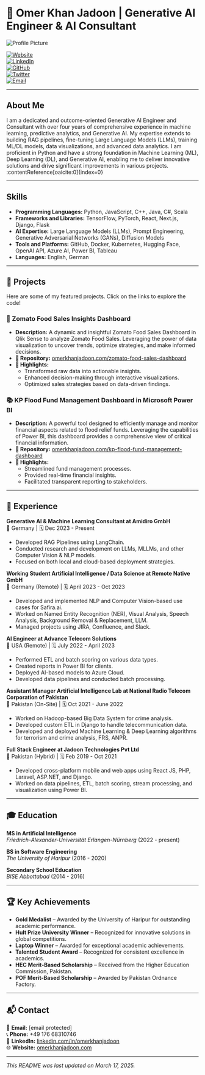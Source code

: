 # 🌟 Omer Khan Jadoon | Generative AI Engineer & AI Consultant  

![Profile Picture](https://omerkhanjadoon.com/your-profile-picture.jpg)  

[![Website](https://img.shields.io/badge/Website-Portfolio-brightgreen)](https://omerkhanjadoon.com/)  
[![LinkedIn](https://img.shields.io/badge/LinkedIn-Profile-blue)](https://de.linkedin.com/in/omerkhanjadoon)  
[![GitHub](https://img.shields.io/badge/GitHub-Profile-black)](https://github.com/your-github-profile)  
[![Twitter](https://img.shields.io/badge/Twitter-@omerjadoo-1DA1F2)](https://twitter.com/omerjadoo)  
[![Email](https://img.shields.io/badge/Email-Contact-orange)](mailto:your.email@example.com)  

---

## About Me

I am a dedicated and outcome-oriented Generative AI Engineer and Consultant with over four years of comprehensive experience in machine learning, predictive analytics, and Generative AI. My expertise extends to building RAG pipelines, fine-tuning Large Language Models (LLMs), training ML/DL models, data visualizations, and advanced data analytics. I am proficient in Python and have a strong foundation in Machine Learning (ML), Deep Learning (DL), and Generative AI, enabling me to deliver innovative solutions and drive significant improvements in various projects. :contentReference[oaicite:0]{index=0}

---

## Skills

- **Programming Languages:** Python, JavaScript, C++, Java, C#, Scala
- **Frameworks and Libraries:** TensorFlow, PyTorch, React, Next.js, Django, Flask
- **AI Expertise:** Large Language Models (LLMs), Prompt Engineering, Generative Adversarial Networks (GANs), Diffusion Models
- **Tools and Platforms:** GitHub, Docker, Kubernetes, Hugging Face, OpenAI API, Azure AI, Power BI, Tableau
- **Languages:** English, German

---

## 🚀 Projects

Here are some of my featured projects. Click on the links to explore the code!

### 🧠 Zomato Food Sales Insights Dashboard

- **Description:** A dynamic and insightful Zomato Food Sales Dashboard in Qlik Sense to analyze Zomato Food Sales. Leveraging the power of data visualization to uncover trends, optimize strategies, and make informed decisions.
- **🔗 Repository:** [omerkhanjadoon.com/zomato-food-sales-dashboard](https://github.com/your-github-profile/zomato-food-sales-dashboard)
- **📌 Highlights:**
  - Transformed raw data into actionable insights.
  - Enhanced decision-making through interactive visualizations.
  - Optimized sales strategies based on data-driven findings.

### 📚 KP Flood Fund Management Dashboard in Microsoft Power BI

- **Description:** A powerful tool designed to efficiently manage and monitor financial aspects related to flood relief funds. Leveraging the capabilities of Power BI, this dashboard provides a comprehensive view of critical financial information.
- **🔗 Repository:** [omerkhanjadoon.com/kp-flood-fund-management-dashboard](https://github.com/your-github-profile/kp-flood-fund-management-dashboard)
- **📌 Highlights:**
  - Streamlined fund management processes.
  - Provided real-time financial insights.
  - Facilitated transparent reporting to stakeholders.

---

## 🏢 Experience

**Generative AI & Machine Learning Consultant at Amidiro GmbH**  
📍 Germany | 🗓 Dec 2023 - Present  
- Developed RAG Pipelines using LangChain.
- Conducted research and development on LLMs, MLLMs, and other Computer Vision & NLP models.
- Focused on both local and cloud-based deployment strategies.

**Working Student Artificial Intelligence / Data Science at Remote Native GmbH**  
📍 Germany (Remote) | 🗓 April 2023 - Oct 2023  
- Developed and implemented NLP and Computer Vision-based use cases for Safira.ai.
- Worked on Named Entity Recognition (NER), Visual Analysis, Speech Analysis, Background Removal & Replacement, LLM.
- Managed projects using JIRA, Confluence, and Slack.

**AI Engineer at Advance Telecom Solutions**  
📍 USA (Remote) | 🗓 July 2022 - April 2023  
- Performed ETL and batch scoring on various data types.
- Created reports in Power BI for clients.
- Deployed AI-based models to Azure Cloud.
- Developed data pipelines and conducted batch processing.

**Assistant Manager Artificial Intelligence Lab at National Radio Telecom Corporation of Pakistan**  
📍 Pakistan (On-Site) | 🗓 Oct 2021 - June 2022  
- Worked on Hadoop-based Big Data System for crime analysis.
- Developed custom ETL in Django to handle telecommunication data.
- Developed and deployed Machine Learning & Deep Learning algorithms for terrorism and crime analysis, FRS, ANPR.

**Full Stack Engineer at Jadoon Technologies Pvt Ltd**  
📍 Pakistan (Hybrid) | 🗓 Feb 2019 - Oct 2021  
- Developed cross-platform mobile and web apps using React JS, PHP, Laravel, ASP.NET, and Django.
- Worked on data pipelines, ETL, batch scoring, stream processing, and visualization using Power BI.

---

## 🎓 Education

**MS in Artificial Intelligence**  
*Friedrich-Alexander-Universität Erlangen-Nürnberg* (2022 - present)

**BS in Software Engineering**  
*The University of Haripur* (2016 - 2020)

**Secondary School Education**  
*BISE Abbottabad* (2014 - 2016)

---

## 🏆 Key Achievements

- **Gold Medalist** – Awarded by the University of Haripur for outstanding academic performance.
- **Hult Prize University Winner** – Recognized for innovative solutions in global competitions.
- **Laptop Winner** – Awarded for exceptional academic achievements.
- **Talented Student Award** – Recognized for consistent excellence in academics.
- **HEC Merit-Based Scholarship** – Received from the Higher Education Commission, Pakistan.
- **POF Merit-Based Scholarship** – Awarded by Pakistan Ordnance Factory.

---

## 📬 Contact

📧 **Email:** [email protected]  
📞 **Phone:** +49 176 68310746  
🔗 **LinkedIn:** [linkedin.com/in/omerkhanjadoon](https://de.linkedin.com/in/omerkhanjadoon)  
🌐 **Website:** [omerkhanjadoon.com](https://omerkhanjadoon.com/)

---

*This README was last updated on March 17, 2025.*
